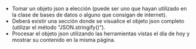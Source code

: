 - Tomar un objeto json a elección (puede ser uno que hayan utilizado en la clase de bases de datos
o alguno que consigan de internet).
- Deberá existir una sección donde se visualice el objeto json completo (utilizar el método "JSON.stringify()").
- Procesar el objeto json utilizando las herramientas vistas el día de hoy y mostrar su contenido en la misma página.



